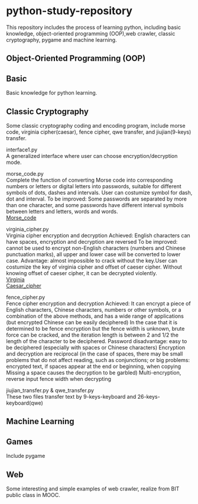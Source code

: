 # python-study-repository
This repository includes the process of learning python, including basic knowledge, object-oriented programming (OOP),web crawler, classic cryptography, pygame and machine learning.



## Object-Oriented Programming (OOP)

## Basic
Basic knowledge for python learning.

## Classic Cryptography
Some classic cryptography coding and encoding program, include morse code, virginia cipher(caesar), fence cipher, qwe transfer, and jiujian(9-keys) transfer.

interface1.py  
A generalized interface where user can choose encryption/decryption mode.

morse_code.py  
Complete the function of converting Morse code into corresponding numbers or letters or digital letters into passwords, suitable for different symbols of dots, dashes and intervals. User can costumize symbol for dash, dot and interval.
To be improved: Some passwords are separated by more than one character, and some passwords have different interval symbols between letters and letters, words and words.  
[Morse_code](https://en.wikipedia.org/wiki/Morse_code)  

virginia_cipher.py  
Virginia cipher encryption and decryption Achieved: English characters can have spaces, encryption and decryption are reversed To be improved: cannot be used to encrypt non-English characters (numbers and Chinese punctuation marks), all upper and lower case will be converted to lower case.
Advantage: almost impossible to crack without the key.User can costumize the key of virginia cipher and offset of caeser cipher. Without knowing offset of caeser cipher, it can be decrypted violently.  
[Virginia](https://en.wikipedia.org/wiki/Vigen%C3%A8re_cipher)  
[Caesar_cipher](https://en.wikipedia.org/wiki/Caesar_cipher)  

fence_cipher.py  
Fence cipher encryption and decryption Achieved: It can encrypt a piece of English characters, Chinese characters, numbers or other symbols, or a combination of the above methods, and has a wide range of applications (but encrypted Chinese can be easily deciphered) In the case that it is determined to be fence encryption but the fence width is unknown, brute force can be cracked, and the iteration length is between 2 and 1/2 the length of the character to be deciphered. Password disadvantage: easy to be deciphered (especially with spaces or Chinese characters) Encryption and decryption are reciprocal (in the case of spaces, there may be small problems that do not affect reading, such as conjunctions; or big problems: encrypted text, if spaces appear at the end or beginning, when copying Missing a space causes the decryption to be garbled) Multi-encryption, reverse input fence width when decrypting

jiujian_transfer.py & qwe_transfer.py  
These two files transfer text by 9-keys-keyboard and 26-keys-keyboard(qwe)

## Machine Learning

## Games
Include pygame

## Web
Some interesting and simple examples of web crawler, realize from BIT public class in MOOC. 
